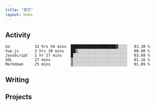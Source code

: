 ```yaml
---
title: "首页"
layout: Home
---
```


## Activity
<!--START_SECTION:waka-->
```text
Go           32 hrs 54 mins  ████████████████████▓░░░░   83.30 % 
Vue.js       3 hrs 30 mins   ██▒░░░░░░░░░░░░░░░░░░░░░░   08.90 % 
JavaScript   1 hr 27 mins    █░░░░░░░░░░░░░░░░░░░░░░░░   03.68 % 
SQL          27 mins         ▒░░░░░░░░░░░░░░░░░░░░░░░░   01.16 % 
Markdown     25 mins         ▒░░░░░░░░░░░░░░░░░░░░░░░░   01.09 % 
```
<!--END_SECTION:waka-->

## Writing
<PindedPosts />

## Projects
<Projects />
